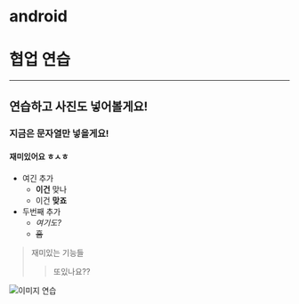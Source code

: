 # android
# 협업 연습
---
## 연습하고 사진도 넣어볼게요!

### 지금은 문자열만 넣을게요!

#### 재미있어요 ㅎㅅㅎ

- 여긴 추가
   - **이건** 맞나
   - 이건 __맞죠__
- 두번째 추가
  - *여기도?*
  - ~~흠~~

> 재미있는 기능들
>> 또있나요??

![이미지 연습](./imgaes/android_tippy.png)
